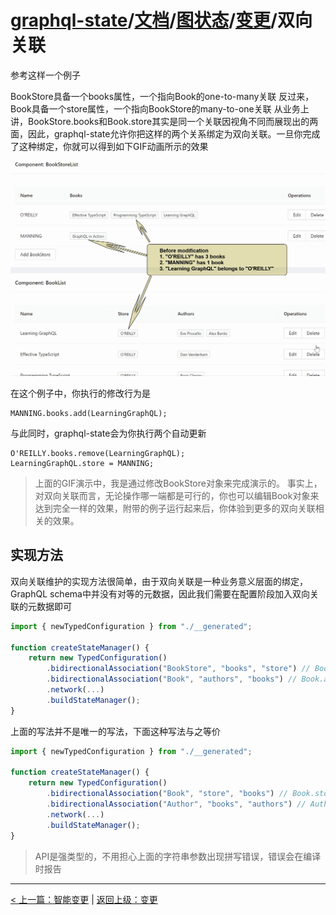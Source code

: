 # [graphql-state](https://github.com/babyfish-ct/graphql-state)/[文档](../../README_zh_CN.md)/[图状态](../README_zh_CN.md)/[变更](./README_zh_CN.md)/双向关联


参考这样一个例子

BookStore具备一个books属性，一个指向Book的one-to-many关联
反过来，Book具备一个store属性，一个指向BookStore的many-to-one关联
从业务上讲，BookStore.books和Book.store其实是同一个关联因视角不同而展现出的两面，因此，graphql-state允许你把这样的两个关系绑定为双向关联。一旦你完成了这种绑定，你就可以得到如下GIF动画所示的效果

![image](../../../bidirectional-association.gif "双向关联")

在这个例子中，你执行的修改行为是
```
MANNING.books.add(LearningGraphQL);
```
与此同时，graphql-state会为你执行两个自动更新
```
O'REILLY.books.remove(LearningGraphQL);
LearningGraphQL.store = MANNING;
```

> 上面的GIF演示中，我是通过修改BookStore对象来完成演示的。
> 事实上，对双向关联而言，无论操作哪一端都是可行的，你也可以编辑Book对象来达到完全一样的效果，附带的例子运行起来后，你体验到更多的双向关联相关的效果。

## 实现方法

双向关联维护的实现方法很简单，由于双向关联是一种业务意义层面的绑定，GraphQL schema中并没有对等的元数据，因此我们需要在配置阶段加入双向关联的元数据即可

```ts
import { newTypedConfiguration } from "./__generated";

function createStateManager() {
    return new TypedConfiguration()
        .bidirectionalAssociation("BookStore", "books", "store") // BookStore.books <---> Book.store
        .bidirectionalAssociation("Book", "authors", "books") // Book.authors <---> Author.books
        .network(...)
        .buildStateManager();
}
```
上面的写法并不是唯一的写法，下面这种写法与之等价
```ts
import { newTypedConfiguration } from "./__generated";

function createStateManager() {
    return new TypedConfiguration()
        .bidirectionalAssociation("Book", "store", "books") // Book.store <---> BookStore.books
        .bidirectionalAssociation("Author", "books", "authors") // Author.books <---> Book.authors 
        .network(...)
        .buildStateManager();
}
```

> API是强类型的，不用担心上面的字符串参数出现拼写错误，错误会在编译时报告

-----------

[< 上一篇：智能变更](./smart-mutation_zh_CN.md) | [返回上级：变更](./README_zh_CN.md) 
